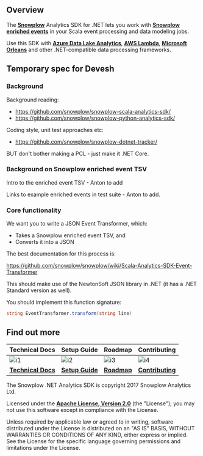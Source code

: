 ## Overview

The **[Snowplow][snowplow]** Analytics SDK for .NET lets you work with **[Snowplow enriched events][enriched-events]** in your Scala event processing and data modeling jobs.

Use this SDK with **[Azure Data Lake Analytics][adla]**, **[AWS Lambda][lambda]**, **[Microsoft Orleans][orleans]** and other .NET-compatible data processing frameworks.

## Temporary spec for Devesh

### Background

Background reading:

* https://github.com/snowplow/snowplow-scala-analytics-sdk/
* https://github.com/snowplow/snowplow-python-analytics-sdk/

Coding style, unit test approaches etc:

* https://github.com/snowplow/snowplow-dotnet-tracker/

BUT don't bother making a PCL - just make it .NET Core.

### Background on Snowplow enriched event TSV

Intro to the enriched event TSV - Anton to add

Links to example enriched events in test suite - Anton to add.

### Core functionality

We want you to write a JSON Event Transformer, which:

* Takes a Snowplow enriched event TSV, and
* Converts it into a JSON 

The best documentation for this process is:

https://github.com/snowplow/snowplow/wiki/Scala-Analytics-SDK-Event-Transformer

This should make use of the NewtonSoft JSON library in .NET (it has a .NET Standard version as well).

You should implement this function signature:

```c#
string EventTransformer.transform(string line)
```

## Find out more

| Technical Docs                  | Setup Guide               | Roadmap                 | Contributing                      |
|---------------------------------|---------------------------|-------------------------|-----------------------------------|
| ![i1][techdocs-image]           | ![i2][setup-image]       | ![i3][roadmap-image]   | ![i4][contributing-image]        |
| **[Technical Docs][techdocs]** | **[Setup Guide][setup]** | **[Roadmap][roadmap]** | **[Contributing][contributing]** |## Copyright and license

The Snowplow .NET Analytics SDK is copyright 2017 Snowplow Analytics Ltd.

Licensed under the **[Apache License, Version 2.0][license]** (the "License");
you may not use this software except in compliance with the License.

Unless required by applicable law or agreed to in writing, software
distributed under the License is distributed on an "AS IS" BASIS,
WITHOUT WARRANTIES OR CONDITIONS OF ANY KIND, either express or implied.
See the License for the specific language governing permissions and
limitations under the License.

[travis-image]: https://travis-ci.org/snowplow/snowplow-dotnet-analytics-sdk.png?branch=master
[travis]: http://travis-ci.org/snowplow/snowplow-dotnet-analytics-sdk

[license-image]: http://img.shields.io/badge/license-Apache--2-blue.svg?style=flat
[license]: http://www.apache.org/licenses/LICENSE-2.0

[release-image]: http://img.shields.io/badge/release-0.1.0-blue.svg?style=flat
[releases]: https://github.com/snowplow/snowplow-dotnet-analytics-sdk/releases

[techdocs-image]: https://d3i6fms1cm1j0i.cloudfront.net/github/images/techdocs.png
[setup-image]: https://d3i6fms1cm1j0i.cloudfront.net/github/images/setup.png
[roadmap-image]: https://d3i6fms1cm1j0i.cloudfront.net/github/images/roadmap.png
[contributing-image]: https://d3i6fms1cm1j0i.cloudfront.net/github/images/contributing.png

[setup]: https://github.com/snowplow/snowplow/wiki/.NET-Analytics-SDK-setup
[techdocs]: https://github.com/snowplow/snowplow/wiki/.NET-Analytics-SDK
[roadmap]: https://github.com/snowplow/snowplow/wiki/.NET-Tracker-Roadmap
[contributing]: https://github.com/snowplow/snowplow/wiki/.NET-Tracker-Contributing

[snowplow]: http://snowplowanalytics.com
[enriched-events]: https://github.com/snowplow/snowplow/wiki/canonical-event-model
[event-data-modeling]: http://snowplowanalytics.com/blog/2016/03/16/introduction-to-event-data-modeling/

[adla]: https://azure.microsoft.com/en-gb/services/data-lake-analytics/
[lambda]: https://aws.amazon.com/lambda/
[orleans]: https://dotnet.github.io/orleans/
